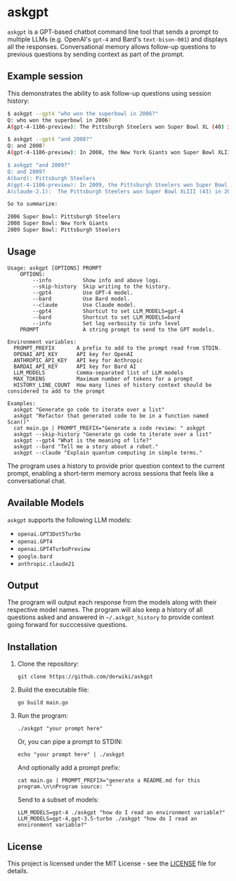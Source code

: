 # askgpt

`askgpt` is a GPT-based chatbot command line tool that sends a prompt to multiple LLMs (e.g. OpenAI's `gpt-4` and
Bard's `text-bison-001`) and displays all the responses. Conversational memory allows follow-up questions to previous
questions by sending context as part of the prompt.

## Example session
This demonstrates the ability to ask follow-up questions using session history:
```bash
$ askgpt --gpt4 "who won the superbowl in 2006?"
Q: who won the superbowl in 2006?
A(gpt-4-1106-preview): The Pittsburgh Steelers won Super Bowl XL (40) in 2006, defeating the Seattle Seahawks with a score of 21-10. The game was played on February 5, 2006, at Ford Field in Detroit, Michigan. This victory earned the Steelers their fifth Super Bowl title at the time.

$ askgpt --gpt4 "and 2008?"
Q: and 2008?
A(gpt-4-1106-preview): In 2008, the New York Giants won Super Bowl XLII (42). They defeated the New England Patriots with a score of 17-14. The game took place on February 3, 2008, at the University of Phoenix Stadium in Glendale, Arizona. This win was particularly notable as it ended the Patriots' quest for a perfect season after they had won all their regular season and playoff games leading up to the Super Bowl.

$ askgpt "and 2009?"
Q: and 2009?
A(bard): Pittsburgh Steelers
A(gpt-4-1106-preview): In 2009, the Pittsburgh Steelers won Super Bowl XLIII (43). They defeated the Arizona Cardinals with a score of 27-23. The game was played on February 1, 2009, at Raymond James Stadium in Tampa, Florida. With this victory, the Steelers secured their sixth Super Bowl title, which at the time made them the franchise with the most Super Bowl wins.
A(claude-2.1):  The Pittsburgh Steelers won Super Bowl XLIII (43) in 2009, defeating the Arizona Cardinals by a score of 27-23. The game was played on February 1, 2009 at Raymond James Stadium in Tampa, Florida. This was the Steelers' sixth Super Bowl championship in franchise history.

So to summarize:

2006 Super Bowl: Pittsburgh Steelers
2008 Super Bowl: New York Giants
2009 Super Bowl: Pittsburgh Steelers
```


## Usage
```
Usage: askgpt [OPTIONS] PROMPT
    OPTIONS:
        --info          Show info and above logs.
        --skip-history  Skip writing to the history.
        --gpt4          Use GPT-4 model.
        --bard          Use Bard model.
        --claude        Use Claude model.
        --gpt4          Shortcut to set LLM_MODELS=gpt-4
        --bard          Shortcut to set LLM_MODELS=bard
        --info          Set log verbosity to info level
    PROMPT              A string prompt to send to the GPT models.

Environment variables:
  PROMPT_PREFIX       A prefix to add to the prompt read from STDIN.
  OPENAI_API_KEY      API key for OpenAI
  ANTHROPIC_API_KEY   API key for Anthropic
  BARDAI_API_KEY      API key for Bard AI
  LLM_MODELS          Comma-separated list of LLM models
  MAX_TOKENS          Maximum number of tokens for a prompt
  HISTORY_LINE_COUNT  How many lines of history context should be considered to add to the prompt

Examples:
  askgpt "Generate go code to iterate over a list"
  askgpt "Refactor that generated code to be in a function named Scan()"
  cat main.go | PROMPT_PREFIX="Generate a code review: " askgpt
  askgpt --skip-history "Generate go code to iterate over a list"
  askgpt --gpt4 "What is the meaning of life?"
  askgpt --bard "Tell me a story about a robot."
  askgpt --claude "Explain quantum computing in simple terms."
```

The program uses a history to provide prior question context to the current prompt, enabling a short-term memory across
sessions that feels like a conversational chat.

## Available Models

`askgpt` supports the following LLM models:

- `openai.GPT3Dot5Turbo`
- `openai.GPT4`
- `openai.GPT4TurboPreview`
- `google.bard`
- `anthropic.claude21`


## Output

The program will output each response from the models along with their respective model names.
The program will also keep a history of all questions asked and answered in `~/.askgpt_history` to provide context going
forward for succcessive questions.

## Installation

1. Clone the repository:
   ```
   git clone https://github.com/derwiki/askgpt
   ```
2. Build the executable file:
   ```
   go build main.go
   ```
3. Run the program:
   ```
   ./askgpt "your prompt here"
   ```
   Or, you can pipe a prompt to STDIN:
   ```
   echo "your prompt here" | ./askgpt
   ```
   And optionally add a prompt prefix:
   ```
   cat main.go | PROMPT_PREFIX="generate a README.md for this program.\n\nProgram source: ""
   ```
   Send to a subset of models:
   ```
   LLM_MODELS=gpt-4 ./askgpt "how do I read an environment variable?"
   LLM_MODELS=gpt-4,gpt-3.5-turbo ./askgpt "how do I read an environment variable?"
   ```

## License

This project is licensed under the MIT License - see the [LICENSE](LICENSE) file for details.
